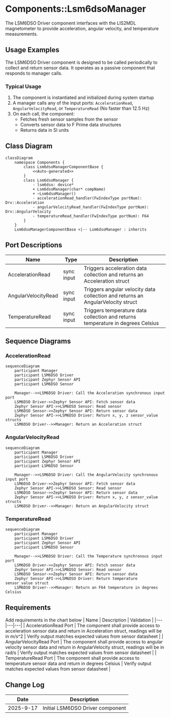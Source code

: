 # Components::Lsm6dsoManager

The LSM6DSO Driver component interfaces with the LIS2MDL magnetometer to provide acceleration, angular velocity, and temperature measurements.

## Usage Examples

The LSM6DSO Driver component is designed to be called periodically to collect and return sensor data. It operates as a passive component that responds to manager calls.

### Typical Usage

1. The component is instantiated and initialized during system startup
2. A manager calls any of the input ports: `AccelerationRead`, `AngularVelocityRead`, or `TemperatureRead` (No faster than 12.5 Hz)
3. On each call, the component:
   - Fetches fresh sensor samples from the sensor
   - Converts sensor data to F Prime data structures
   - Returns data in SI units

## Class Diagram
```mermaid
classDiagram
    namespace Components {
        class Lsm6dsoManagerComponentBase {
            <<Auto-generated>>
        }
        class Lsm6dsoManager {
            - lsm6dso: device*
            + Lsm6dsoManager(char* compName)
            + ~Lsm6dsoManager()
            - accelerationRead_handler(FwIndexType portNum): Drv::Acceleration
            - angularVelocityRead_handler(FwIndexType portNum): Drv::AngularVelocity
            - temperatureRead_handler(FwIndexType portNum): F64
        }
    }
    Lsm6dsoManagerComponentBase <|-- Lsm6dsoManager : inherits
```

## Port Descriptions
| Name | Type | Description |
|---|---|---|
| AccelerationRead | sync input | Triggers acceleration data collection and returns an Acceleration struct |
| AngularVelocityRead | sync input | Triggers angular velocity data collection and returns an AngularVelocity struct |
| TemperatureRead | sync input | Triggers temperature data collection and returns temperature in degrees Celsius |

## Sequence Diagrams

### AccelerationRead
```mermaid
sequenceDiagram
    participant Manager
    participant LSM6DSO Driver
    participant Zephyr Sensor API
    participant LSM6DSO Sensor

    Manager-->>LSM6DSO Driver: Call the Acceleration synchronous input port
    LSM6DSO Driver->>Zephyr Sensor API: Fetch sensor data
    Zephyr Sensor API->>LSM6DSO Sensor: Read sensor
    LSM6DSO Sensor->>Zephyr Sensor API: Return sensor data
    Zephyr Sensor API->>LSM6DSO Driver: Return x, y, z sensor_value structs
    LSM6DSO Driver-->>Manager: Return an Acceleration struct
```

### AngularVelocityRead
```mermaid
sequenceDiagram
    participant Manager
    participant LSM6DSO Driver
    participant Zephyr Sensor API
    participant LSM6DSO Sensor

    Manager-->>LSM6DSO Driver: Call the AngularVelocity synchronous input port
    LSM6DSO Driver->>Zephyr Sensor API: Fetch sensor data
    Zephyr Sensor API->>LSM6DSO Sensor: Read sensor
    LSM6DSO Sensor->>Zephyr Sensor API: Return sensor data
    Zephyr Sensor API->>LSM6DSO Driver: Return x, y, z sensor_value structs
    LSM6DSO Driver-->>Manager: Return an AngularVelocity struct
```

### TemperatureRead
```mermaid
sequenceDiagram
    participant Manager
    participant LSM6DSO Driver
    participant Zephyr Sensor API
    participant LSM6DSO Sensor

    Manager-->>LSM6DSO Driver: Call the Temperature synchronous input port
    LSM6DSO Driver->>Zephyr Sensor API: Fetch sensor data
    Zephyr Sensor API->>LSM6DSO Sensor: Read sensor
    LSM6DSO Sensor->>Zephyr Sensor API: Return sensor data
    Zephyr Sensor API->>LSM6DSO Driver: Return temperature sensor_value struct
    LSM6DSO Driver-->>Manager: Return an F64 temperature in degrees Celsius
```

## Requirements
Add requirements in the chart below
| Name | Description | Validation |
|---|---|---|
| AccelerationRead Port | The component shall provide access to acceleration sensor data and return in Acceleration struct, readings will be in m/s^2 | Verify output matches expected values from sensor datasheet |
| AngularVelocityRead Port | The component shall provide access to angular velocity sensor data and return in AngularVelocity struct, readings will be in rad/s | Verify output matches expected values from sensor datasheet |
| TemperatureRead Port | The component shall provide access to temperature sensor data and return in degrees Celsius | Verify output matches expected values from sensor datasheet |

## Change Log
| Date | Description |
|---|---|
| 2025-9-17 | Initial LSM6DSO Driver component |

